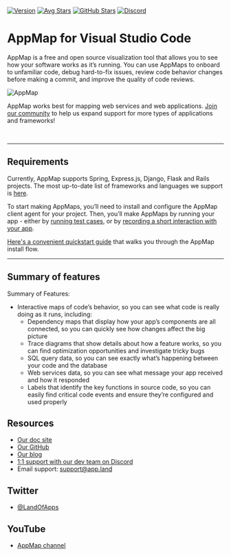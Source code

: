 [![Version](https://img.shields.io/visual-studio-marketplace/v/appland.appmap)](https://marketplace.visualstudio.com/items?itemName=appland.appmap)
[![Avg Stars](https://img.shields.io/visual-studio-marketplace/stars/appland.appmap)](https://marketplace.visualstudio.com/items?itemName=appland.appmap)
[![GitHub Stars](https://img.shields.io/github/stars/applandinc/vscode-appland?style=social)](https://marketplace.visualstudio.com/items?itemName=appland.appmap)
[![Discord](https://img.shields.io/discord/766016904056930325)](https://discord.com/invite/N9VUap6)

# AppMap for Visual Studio Code

AppMap is a free and open source visualization tool that allows you to see how your software works as it’s running.
You can use AppMaps to onboard to unfamiliar code, debug hard-to-fix issues, review code behavior changes before
making a commit, and improve the quality of code reviews.


![AppMap](https://vscode-appmap.s3.us-east-2.amazonaws.com/media/vscode-sidebyside.png)


AppMap works best for mapping web services and web applications. [Join our community](https://appland.com/community/)
 to help us expand support for more types of applications and frameworks!

&nbsp;

---

## Requirements

Currently, AppMap supports Spring, Express.js, Django, Flask and Rails projects. The most up-to-date list of frameworks and languages we support is
[here](https://appland.com/docs/integrations.html). 

To start making AppMaps, you’ll need to install and configure the AppMap client agent for your project.
Then, you’ll make AppMaps by running your app - either by
[running test cases](https://appland.com/docs/recording-methods.html#recording-test-cases), or by
[recording a short interaction with your app](https://appland.com/docs/reference/remote-recording.html).

[Here's a convenient quickstart guide](https://appland.com/docs/quickstart/) that walks you through the AppMap install flow.  

---

## Summary of features

Summary of Features:
- Interactive maps of code’s behavior, so you can see what code is really doing as it runs, including: 
    - Dependency maps that display how your app’s components are all connected, so you can quickly see how changes affect the big picture
    - Trace diagrams that show details about how a feature works, so you can find optimization opportunities and investigate tricky bugs
    - SQL query data, so you can see exactly what’s happening between your code and the database  
    - Web services data, so you can see what message your app received and how it responded
    - Labels that identify the key functions in source code, so you can easily find critical code events and ensure they’re configured and used properly


## Resources

- [Our doc site](https://appland.com/docs/appmap-overview.html)
- [Our GitHub](https://github.com/applandinc)
- [Our blog](https://appland.com/blog/)
- [1:1 support with our dev team on Discord](https://discord.com/invite/N9VUap6)
- Email support: [support@app.land](mailto:support@app.land)

## Twitter

- [@LandOfApps](https://twitter.com/landofapps)

## YouTube

- [AppMap channel](https://www.youtube.com/channel/UCxVv4gVnr2Uf2PSzoELZUcg)
